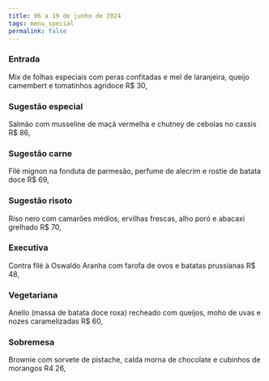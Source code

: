 ```yaml
---
title: 06 a 19 de junho de 2024
tags: menu_special
permalink: false
---
```

### E﻿ntrada

M﻿ix de folhas especiais com peras confitadas e mel de laranjeira, queijo camembert e tomatinhos agridoce R$ 30,

### Sugestão especial

Salmão com musseline de maçã vermelha e chutney de cebolas no cassis R$ 86,

### Sugestão carne

Filé mignon na fonduta de parmesão, perfume de alecrim e rostie de batata doce R$ 69,

### Sugestão risoto

Riso nero com camarões médios, ervilhas frescas, alho poró e abacaxi grelhado R$ 70,

### Executiva

Contra filé à Oswaldo Aranha com farofa de ovos e batatas prussianas R$ 48,

### **Vegetariana**

Anello (massa de batata doce roxa) recheado com queijos, moho de uvas e nozes caramelizadas R$ 60,

### Sobremesa

Brownie com sorvete de pistache, calda morna de chocolate e cubinhos de morangos R4 26,